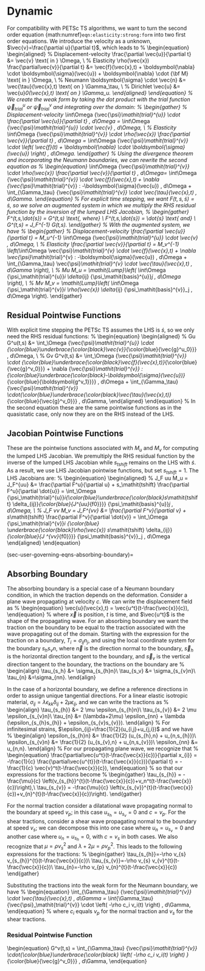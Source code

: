 # Dynamic

For compatibility with PETSc TS algorithms, we want to turn the second order equation {math:numref}`eqn:elasticity:strong:form` into two first order
equations.
We introduce the velocity as a unknown, $\vec{v}=\frac{\partial u}{\partial t}$, which leads to
%
\begin{equation}
\begin{aligned}
% Displacement-velocity
\frac{\partial \vec{u}}{\partial t} &= \vec{v} \text{ in } \Omega, \\
% Elasticity
\rho(\vec{x}) \frac{\partial\vec{v}}{\partial t} &= \vec{f}(\vec{x},t) + \boldsymbol{\nabla} \cdot \boldsymbol{\sigma}(\vec{u}) + \boldsymbol{\nabla} \cdot {\bf M} \text{ in } \Omega, \\
% Neumann
\boldsymbol{\sigma} \cdot \vec{n} &= \vec{\tau}(\vec{x},t) \text{ on } \Gamma_\tau, \\
% Dirichlet
\vec{u} &= \vec{u}_0(\vec{x},t) \text{ on } \Gamma_u.
\end{aligned}
\end{equation}
%
We create the weak form by taking the dot product with the trial function ${\vec{\psi}_\mathit{trial}^{u}}$ or ${\vec{\psi}_\mathit{trial}^{v}}$ and integrating over the domain:
%
\begin{gather}
% Displacement-velocity
\int_\Omega {\vec{\psi}_\mathit{trial}^{u}} \cdot \frac{\partial \vec{u}}{\partial t} \, d\Omega = \int_\Omega {\vec{\psi}_\mathit{trial}^{u}} \cdot \vec{v} \, d\Omega, \\
% Elasticity
\int_\Omega {\vec{\psi}_\mathit{trial}^{v}} \cdot \rho(\vec{x}) \frac{\partial \vec{v}}{\partial t} \, d\Omega = \int_\Omega {\vec{\psi}_\mathit{trial}^{v}} \cdot \left( \vec{f}(t) + \boldsymbol{\nabla} \cdot \boldsymbol{\sigma} (\vec{u}) \right) \, d\Omega.
\end{gather}
%
Using the divergence theorem and incorporating the Neumann boundaries, we can rewrite the second equation as
%
\begin{equation}
\int_\Omega {\vec{\psi}_\mathit{trial}^{v}} \cdot \rho(\vec{x}) \frac{\partial \vec{v}}{\partial t} \, d\Omega= \int_\Omega {\vec{\psi}_\mathit{trial}^{v}} \cdot \vec{f}(\vec{x},t) + \nabla {\vec{\psi}_\mathit{trial}^{v}} : -\boldsymbol{\sigma}(\vec{u}) \, d\Omega  + \int_{\Gamma_\tau} {\vec{\psi}_\mathit{trial}^{v}} \cdot \vec{\tau}(\vec{x},t) \, d\Gamma.
\end{equation}
%
For explicit time stepping, we want $F(t,s,\dot{s})=\dot{s}$, so we solve an augmented system in which we multiply the RHS residual function by the inversion of the lumped LHS Jacobian,
%
\begin{gather}
F^*(t,s,\dot{s}) = G^*(t,s) \text{, where} \\
F^*(t,s,\dot{s}) = \dot{s} \text{ and} \\
G^*(t,s) = J_F^{-1} G(t,s).
\end{gather}
%
With the augmented system, we have
%
\begin{gather}
% Displacement-velocity
\frac{\partial \vec{u}}{\partial t}  = M_u^{-1} \int_\Omega {\vec{\psi}_\mathit{trial}^{u}} \cdot \vec{v} \, d\Omega, \\
% Elasticity
\frac{\partial \vec{v}}{\partial t} = M_v^{-1} \left(\int_\Omega \vec{\psi}_\mathit{trial}^{v} \cdot \vec{f}(\vec{x},t) + \nabla \vec{\psi}_\mathit{trial}^{v} : -\boldsymbol{\sigma}(\vec{u}) \, d\Omega  + \int_{\Gamma_\tau} \vec{\psi}_\mathit{trial}^{v} \cdot \vec{\tau}(\vec{x},t) \, d\Gamma \right), \\
% Mu
M_u = \mathit{Lump}\left( \int_\Omega {\psi_\mathit{trial}^{u}}_i \delta_{ij} {\psi_\mathit{basis}^{u}}_j \, d\Omega \right), \\
% Mv
M_v = \mathit{Lump}\left( \int_\Omega {\psi_\mathit{trial}^{v}}_i \rho(\vec{x}) \delta_{ij} {\psi_\mathit{basis}^{v}}_j \, d\Omega \right).
\end{gather}

## Residual Pointwise Functions

With explicit time stepping the PETSc TS assumes the LHS is $\dot{s}$, so we only need the RHS residual functions:
%
\begin{equation}
\begin{aligned}
% Gu
G^u(t,s) &= \int_\Omega {\vec{\psi}_\mathit{trial}^{u}} \cdot {\color{blue}\underbrace{\color{black}\vec{v}}_{\color{blue}{\vec{g}^u_0}}} \, d\Omega, \\
% Gv
G^v(t,s) &=  \int_\Omega {\vec{\psi}_\mathit{trial}^{v}} \cdot {\color{blue}\underbrace{\color{black}\vec{f}(\vec{x},t)}_{\color{blue}{\vec{g}^v_0}}} + \nabla {\vec{\psi}_\mathit{trial}^{v}} : {\color{blue}\underbrace{\color{black}-\boldsymbol{\sigma}(\vec{u})}_{\color{blue}{\boldsymbol{g^v_1}}}} \, d\Omega + \int_{\Gamma_\tau} {\vec{\psi}_\mathit{trial}^{v}} \cdot{\color{blue}\underbrace{\color{black}\vec{\tau}(\vec{x},t)}_{\color{blue}{\vec{g}^v_0}}} \, d\Gamma,
\end{aligned}
\end{equation}
%
In the second equation these are the same pointwise functions as in the quasistatic case, only now they are on the RHS instead of the LHS.

## Jacobian Pointwise Functions

These are the pointwise functions associated with $M_u$ and $M_v$ for computing the lumped LHS Jacobian.
We premultiply the RHS residual function by the inverse of the lumped LHS Jacobian while $s_\mathit{tshift}$ remains on the LHS with $\dot{s}$. As a result, we use LHS Jacobian pointwise functions, but set $s_\mathit{tshift}=1$.
The LHS Jacobians are:
%
\begin{equation}
\begin{aligned}
% J_F uu
M_u = J_F^{uu} &= \frac{\partial F^u}{\partial u} + s_\mathit{tshift} \frac{\partial F^u}{\partial \dot{u}} = \int_\Omega {\psi_\mathit{trial}^{u}}_i{\color{blue}\underbrace{\color{black}s_\mathit{tshift} \delta_{ij}}_{\color{blue}{J^{uu}_{f0}}}} {\psi_\mathit{basis}^{u}}_j  \, d\Omega, \\
% J_F vv
M_v = J_F^{vv} &= \frac{\partial F^v}{\partial v} + s_\mathit{tshift} \frac{\partial F^v}{\partial \dot{v}} = \int_\Omega {\psi_\mathit{trial}^{v}}_i {\color{blue}  \underbrace{\color{black}\rho(\vec{x}) s_\mathit{tshift} \delta_{ij}}_{\color{blue}{J ^{vv}_{f0}}}} {\psi_\mathit{basis}^{v}}_j \, d\Omega
\end{aligned}
\end{equation}

(sec-user-governing-eqns-absorbing-boundary)=
## Absorbing Boundary

The absorbing boundary is a special case of a Neumann boundary condition, in which the traction depends on the deformation. Consider a plane wave propagating at velocity $c$.
We can write the displacement field as
%
\begin{equation}
\vec{u}(\vec{x},t) = \vec{u^t}(t-\frac{\vec{x}}{c}),
\end{equation}
%
where $\vec{x}$ is position, $t$ is time, and $\vec{u^t}$ is the shape of the propagating wave.
For an absorbing boundary we want the traction on the boundary to be equal to the traction associated with the wave propagating out of the domain.
Starting with the expression for the traction on a boundary, $T_{i}=\sigma_{ij}n_{j},$ and using the local coordinate system for the boundary $s_{h}s_{v}n,$ where $\vec{n}$ is the direction normal to the boundary, $\vec{s}_h$ is the horizontal direction tangent to the boundary, and $\vec{s}_v$ is the vertical direction tangent to the boundary, the tractions on the boundary are
%
\begin{align}
\tau_{s_h} &= \sigma_{s_{h}n}\\
\tau_{s_v} &= \sigma_{s_{v}n}\\
\tau_{n} &=\sigma_{nn}.
\end{align}

In the case of a horizontal boundary, we define a reference directions in order to assign unique tangential directions.
For a linear elastic isotropic material, $\sigma_{ij}=\lambda\epsilon_{kk}\delta_{ij}+2\mu\epsilon_{ij},$ and we can write the tractions as
%
\begin{align}
\tau_{s_{h}} &= 2 \mu \epsilon_{s_{h}n}\\
\tau_{s_{v}} &= 2 \mu \epsilon_{s_{v}n}\\
\tau_{n} &= (\lambda+2\mu) \epsilon_{nn} + \lambda (\epsilon_{s_{h}s_{h}} + \epsilon_{s_{v}s_{v}}).
\end{align}
%
For infinitesimal strains, $\epsilon_{ij}=\frac{1}{2}(u_{i,j}+u_{j,i})$ and we have
%
\begin{align}
\epsilon_{s_{h}n} &= \frac{1}{2} (u_{s_{h},n} + u_{n,s_{h}})\\
\epsilon_{s_{v}n} &= \frac{1}{2} (u_{s_{v},n} + u_{n,s_{v}})\\
\epsilon_{nn} &= u_{n,n}.
\end{align}
%
For our propagating plane wave, we recognize that
%
\begin{equation}
\frac{\partial\vec{u^t}(t-\frac{\vec{x}}{c})}{\partial x_{i}} = -\frac{1}{c} \frac{\partial\vec{u^{t}}(t-\frac{\vec{x}}{c})}{\partial t} = -\frac{1}{c} \vec{v}^t(t-\frac{\vec{x}}{c}),
\end{equation}
%
so that our expressions for the tractions become
%
\begin{gather}
\tau_{s_{h}} = -\frac{\mu}{c} \left(v_{s_{h}}^{t}(t-\frac{\vec{x}}{c})+v_n^t(t-\frac{\vec{x}}{c})\right),\\
\tau_{s_{v}} = -\frac{\mu}{c} \left(v_{s_{v}}^{t}(t-\frac{\vec{x}}{c})+v_{n}^{t}(t-\frac{\vec{x}}{c})\right).
\end{gather}

For the normal traction consider a dilatational wave propagating normal to the boundary at speed $v_p$; in this case $u_{s_{h}}=u_{s_{v}}=0$ and $c=v_{p}$.
For the shear tractions, consider a shear wave propagating normal to the boundary at speed $v_s$; we can decompose this into one case where $u_{n}=u_{s_{v}}=0$ and another case where $u_{n}=u_{s_{h}}=0$, with $c=v_{s}$ in both cases.
We also recognize that $\mu=\rho v_{s}^{2}$ and $\lambda+2\mu=\rho v_{p}^{2}$.
This leads to the following expressions for the tractions:
%
\begin{gather}
\tau_{s_{h}}=-\rho v_{s} v_{s_{h}}^{t}(t-\frac{\vec{x}}{c})\\
\tau_{s_{v}}=-\rho v_{s} v_{v}^{t}(t-\frac{\vec{x}}{c})\\
\tau_{n}=-\rho v_{p} v_{n}^{t}(t-\frac{\vec{x}}{c})
\end{gather}

Substituting the tractions into the weak form for the Neumann boundary, we have
%
\begin{equation}
\int_{\Gamma_\tau} {\vec{\psi}_\mathit{trial}^{v}} \cdot \vec{\tau}(\vec{x},t) \, d\Gamma = \int_{\Gamma_\tau} {\vec{\psi}_\mathit{trial}^{v}} \cdot \left( -\rho c_i v_i(t) \right) \, d\Gamma,
\end{equation}
%
where $c_i$ equals $v_p$ for the normal traction and $v_s$ for the shear tractions.

### Residual Pointwise Function

\begin{equation}
G^v(t,s) =  \int_{\Gamma_\tau} {\vec{\psi}_\mathit{trial}^{v}} \cdot{\color{blue}\underbrace{\color{black} \left( -\rho c_i v_i(t) \right) }_{\color{blue}{\vec{g}^v_0}}} \, d\Gamma,
\end{equation}

